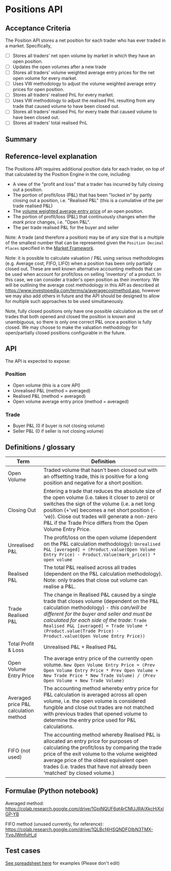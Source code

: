 # Positions API

## Acceptance Criteria

The Position API stores a net position for each trader who has ever traded in a market. Specifically, 

- [ ] Stores all traders’ net open volume by market in which they have an open position.
- [ ] Updates the open volumes after a new trade
- [ ] Stores all traders’ volume weighted average entry prices for the net open volume for every market.
- [ ] Uses VW methodology to adjust the volume weighted average entry prices for open position.
- [ ] Stores all traders’ realised PnL for every market.
- [ ] Uses VW methodology to adjust the realised PnL resulting from any trade that caused volume to have been closed out.
- [ ] Stores all traders’ realised PnL for every trade that caused volume to have been closed out. 
- [ ] Stores all traders' total realised PnL

## Summary

## Reference-level explanation

The Positions API requires additional position data for each trader, on top of that calculated by the Position Engine in the core, including:

* A view of the "profit and loss" that a trader has incurred by fully closing out a position.
* The portion of profit/loss (P&L) that has been "locked in" by partly closing out a position, i.e. "Realised P&L" (this is a cumulative of the per trade realised P&L)
* The [volume weighted average entry price](../glossaries/trading-and-protocol-glossary.md#average-entry-price) of an open position.
* The portion of profit/loss (P&L) that continuously changes when the _mark price_ changes, i.e. "Open P&L".
* The per trade realised P&L for the buyer and seller 

Note: A trade (and therefore a position) may be of any size that is a multiple of the smallest number that can be represented given the `Position Decimal Places` specified in the [Market Framework](./0001-MKTF-market_framework.md).

Note: it is possible to calculate valuation / P&L using various methodologies (e.g. Average cost, FIFO, LIFO) when a position has been only partially closed out. These are well known alternative accounting methods that can be used when account for profit/loss on selling 'inventory' of a product. In this case, we can consider a trader's open position as their inventory. We will be outlining the average cost methodology in this API as described at https://www.investopedia.com/terms/a/averagecostmethod.asp, however we may also add others in future and the API should be designed to allow for multiple such approaches to be used simultaneously.

Note, fully closed positions only have one possible calculation as the set of trades that both opened and closed the position is known and unambiguous, so there is only one correct P&L once a position is fully closed. We may choose to make the valuation methodology for open/partially closed positions configurable in the future.

## API 

The API is expected to expose:

### Position

* Open volume (this is a core API)
* Unrealised P&L (method = averaged)
* Realised P&L (method = averaged)
* Open volume average entry price (method = averaged)

### Trade

* Buyer P&L (0 if buyer is not closing volume)
* Seller P&L (0 if seller is not closing volume)


## Definitions / glossary

| Term        | Definition           |
| ------------- |-------------| 
| Open Volume     | Traded volume that hasn't been closed out with an offsetting trade, this is positive for a long position and negative for a short position. |
| Closing Out     | Entering a trade that reduces the absolute size of the open volume (i.e. takes it closer to zero) or switches the sign of the volume (i.e. a net long position (+'ve) becomes a net short position (-'ve)). Close out trades will generate a non-zero P&L if the Trade Price differs from the Open Volume Entry Price. |
| Unrealised P&L      | The profit/loss on the open volume (dependent on the P&L calculation methodology): `Unrealised P&L [averaged] = (Product.value(Open Volume Entry Price) - Product.Value(mark_price)) *  open volume` |
| Realised P&L | The total P&L realised across all trades (dependent on the P&L calculation methodology). Note: only trades that close out volume can realise a P&L.  |
| Trade Realised P&L | The change in Realised P&L caused by a single trade that closes volume (dependent on the P&L calculation methodology) - *this can/will be different for the buyer and seller and must be calculated for each side of the trade*: `Trade Realised P&L [averaged] = Trade Volume * (Product.value(Trade Price) - Product.value(Open Volume Entry Price))`    |
| Total Profit & Loss | Unrealised P&L + Realised P&L      |
| Open Volume Entry Price | The average entry price of the currently open volume. `New Open Volume Entry Price = (Prev Open Volume Entry Price * Prev Open Volume + New Trade Price * New Trade Volume) / (Prev Open Volume + New Trade Volume)` |
| Averaged price P&L calculation method | The accounting method whereby entry price for P&L calculation is averaged across all open volume, i.e. the open volume is considered fungible and close out trades are not matched with previous trades that opened volume to determine the entry price used for P&L calculations. |
| FIFO (not used) | The accounting method whereby Realised P&L is allocated an entry price for purposes of calculating the profit/loss by comparing the trade price of the exit volume to the volume weighted average price of the oldest equivalent open trades (i.e. trades that have not already been 'matched' by closed volume.)  |


## Formulae (Python notebook)

Averaged method: https://colab.research.google.com/drive/1GpiNQUF6qt4rCMUJRAiXkcHjXxlGP-YB

FIFO method (unused currently, for reference): https://colab.research.google.com/drive/1QLBcf4HSQNDFOIbN3TMX-YyqJWmfuH_d

## Test cases

[See spreadsheet here](https://docs.google.com/spreadsheets/d/1XJESwh5cypALqlYludWobAOEH1Pz-1xS/edit#gid=1136043307) for examples (Please don't edit)



